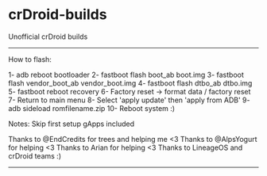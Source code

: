 # crDroid-builds
Unofficial crDroid builds

------------------------------------------------------

How to flash:

1- adb reboot bootloader
2- fastboot flash boot_ab boot.img
3- fastboot flash vendor_boot_ab vendor_boot.img
4- fastboot flash dtbo_ab dtbo.img
5- fastboot reboot recovery
6- Factory reset -> format data / factory reset
7- Return to main menu
8- Select 'apply update' then 'apply from ADB'
9- adb sideload romfilename.zip
10- Reboot system :)

Notes:
Skip first setup
gApps included

Thanks to @EndCredits for trees and helping me <3
Thanks to @AlpsYogurt for helping <3
Thanks to Arian for helping <3
Thanks to LineageOS and crDroid teams :)

------------------------------------------------------
